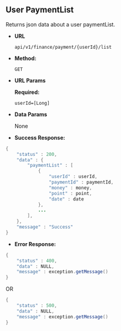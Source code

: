 
**User PaymentList**
----
  Returns json data about a user paymentList.

* **URL**

  `api/v1/finance/payment/{userId}/list`

* **Method:**

  `GET`
  
*  **URL Params**

   **Required:**

   `userId=[Long]`

* **Data Params**

  None



* **Success Response:**

```java
{
    "status" : 200,
    "data" : {
        "paymentList" : [
            {
            	"userId" : userId,
                "paymentId" : paymentId,
                "money" : money,
                "point" : point,
                "date" : date
            },	
    		...
        ],
    },
    "message" : "Success"
}
```

* **Error Response:**

```java
{
    "status" : 400,
    "data" : NULL,
    "message" : exception.getMessage()
}
```

OR

```java
{
    "status" : 500,
    "data" : NULL,
    "message" : exception.getMessage()
}
```

